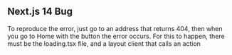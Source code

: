 ## Next.js 14 Bug

To reproduce the error, just go to an address that returns 404, then when you go to Home with the button the error occurs.
For this to happen, there must be the loading.tsx file, and a layout client that calls an action
